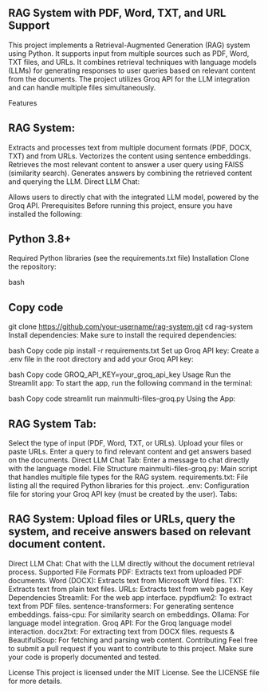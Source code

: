 ## RAG System with PDF, Word, TXT, and URL Support
This project implements a Retrieval-Augmented Generation (RAG) system using Python. It supports input from multiple sources such as PDF, Word, TXT files, and URLs. It combines retrieval techniques with language models (LLMs) for generating responses to user queries based on relevant content from the documents. The project utilizes Groq API for the LLM integration and can handle multiple files simultaneously.

Features
## RAG System:

Extracts and processes text from multiple document formats (PDF, DOCX, TXT) and from URLs.
Vectorizes the content using sentence embeddings.
Retrieves the most relevant content to answer a user query using FAISS (similarity search).
Generates answers by combining the retrieved content and querying the LLM.
Direct LLM Chat:

Allows users to directly chat with the integrated LLM model, powered by the Groq API.
Prerequisites
Before running this project, ensure you have installed the following:

## Python 3.8+
Required Python libraries (see the requirements.txt file)
Installation
Clone the repository:

bash
## Copy code
git clone https://github.com/your-username/rag-system.git
cd rag-system
Install dependencies:
Make sure to install the required dependencies:

bash
Copy code
pip install -r requirements.txt
Set up Groq API key:
Create a .env file in the root directory and add your Groq API key:

bash
Copy code
GROQ_API_KEY=your_groq_api_key
Usage
Run the Streamlit app:
To start the app, run the following command in the terminal:

bash
Copy code
streamlit run mainmulti-files-groq.py
Using the App:

## RAG System Tab:
Select the type of input (PDF, Word, TXT, or URLs).
Upload your files or paste URLs.
Enter a query to find relevant content and get answers based on the documents.
Direct LLM Chat Tab:
Enter a message to chat directly with the language model.
File Structure
mainmulti-files-groq.py: Main script that handles multiple file types for the RAG system.
requirements.txt: File listing all the required Python libraries for this project.
.env: Configuration file for storing your Groq API key (must be created by the user).
Tabs:
## RAG System: Upload files or URLs, query the system, and receive answers based on relevant document content.
Direct LLM Chat: Chat with the LLM directly without the document retrieval process.
Supported File Formats
PDF: Extracts text from uploaded PDF documents.
Word (DOCX): Extracts text from Microsoft Word files.
TXT: Extracts text from plain text files.
URLs: Extracts text from web pages.
Key Dependencies
Streamlit: For the web app interface.
pypdfium2: To extract text from PDF files.
sentence-transformers: For generating sentence embeddings.
faiss-cpu: For similarity search on embeddings.
Ollama: For language model integration.
Groq API: For the Groq language model interaction.
docx2txt: For extracting text from DOCX files.
requests & BeautifulSoup: For fetching and parsing web content.
Contributing
Feel free to submit a pull request if you want to contribute to this project. Make sure your code is properly documented and tested.

License
This project is licensed under the MIT License. See the LICENSE file for more details.
